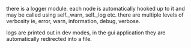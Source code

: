 there is a logger module.
each node is automatically hooked up to it and may be called using self._warn, self._log etc.
there are multiple levels of verbosity ie, error, warn, information, debug, verbose.

logs are printed out in dev modes, in the gui application they are automatically redirected into a file.